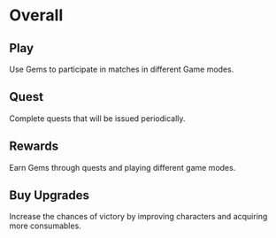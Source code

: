 # Overall&#x20;

## Play

Use Gems to participate in matches in different Game modes.

## Quest

Complete quests that will be issued periodically.

## Rewards

Earn Gems through quests and playing different game modes.

## Buy Upgrades

Increase the chances of victory by improving characters and acquiring more consumables.
